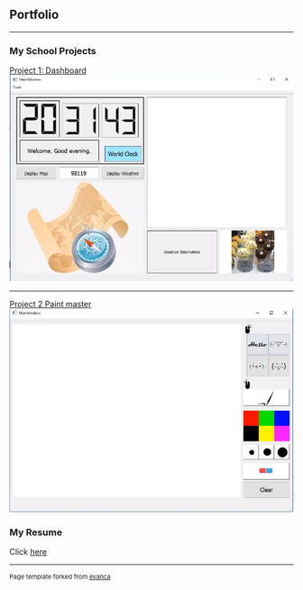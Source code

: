 ## Portfolio

---

### My School Projects 

[Project 1: Dashboard](/sample_page)
<img src="images/Project 1.png?raw=true"/>

---

[Project 2 Paint master](/Page)
<img src="images/Project2.png?raw=true"/>


### My Resume
Click [here](/pdf/Resume.pdf)

---
<p style="font-size:11px">Page template forked from <a href="https://github.com/evanca/quick-portfolio">evanca</a></p>
<!-- Remove above link if you don't want to attibute -->
